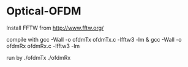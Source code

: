 # Optical-OFDM

Install FFTW from
http://www.fftw.org/

compile with
  gcc -Wall -o ofdmTx ofdmTx.c -lfftw3 -lm & gcc -Wall -o ofdmRx ofdmRx.c -lfftw3 -lm

run by
	./ofdmTx
	./ofdmRx
